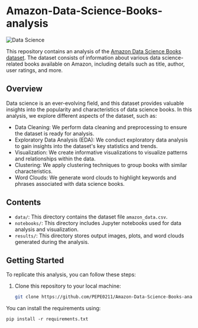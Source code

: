 # Amazon-Data-Science-Books-analysis

![Data Science](https://img.shields.io/badge/Data%20Science-Analysis-brightgreen.svg)

This repository contains an analysis of the [Amazon Data Science Books dataset](https://www.kaggle.com/datasets/die9origephit/amazon-data-science-books). The dataset consists of information about various data science-related books available on Amazon, including details such as title, author, user ratings, and more.

## Overview

Data science is an ever-evolving field, and this dataset provides valuable insights into the popularity and characteristics of data science books. In this analysis, we explore different aspects of the dataset, such as:

- Data Cleaning: We perform data cleaning and preprocessing to ensure the dataset is ready for analysis.
- Exploratory Data Analysis (EDA): We conduct exploratory data analysis to gain insights into the dataset's key statistics and trends.
- Visualization: We create informative visualizations to visualize patterns and relationships within the data.
- Clustering: We apply clustering techniques to group books with similar characteristics.
- Word Clouds: We generate word clouds to highlight keywords and phrases associated with data science books.

## Contents

- `data/`: This directory contains the dataset file `amazon_data.csv`.
- `notebooks/`: This directory includes Jupyter notebooks used for data analysis and visualization.
- `results/`: This directory stores output images, plots, and word clouds generated during the analysis.

## Getting Started

To replicate this analysis, you can follow these steps:

1. Clone this repository to your local machine:

   ```bash
   git clone https://github.com/PEPE0211/Amazon-Data-Science-Books-analysis.git

You can install the requirements using: 
```
pip install -r requirements.txt
```
